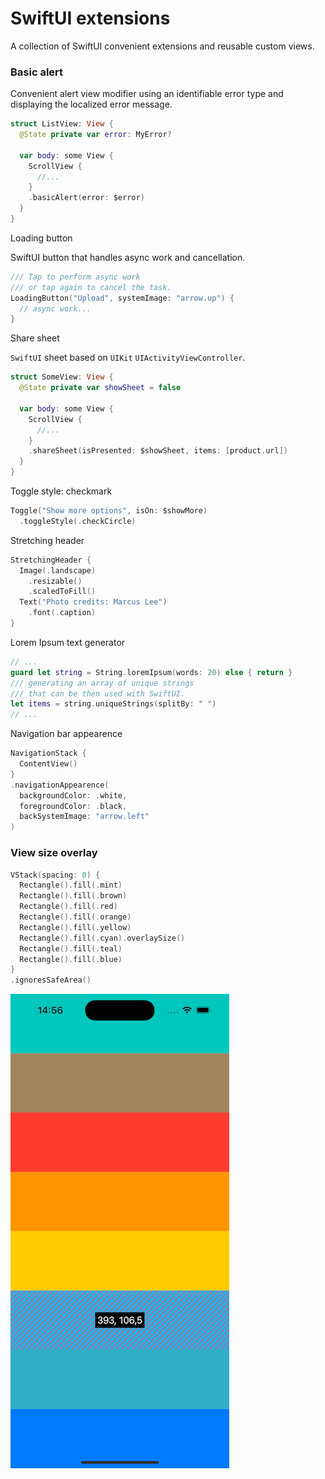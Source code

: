 # SwiftUI extensions

A collection of SwiftUI convenient extensions and reusable custom views.

### Basic alert

Convenient alert view modifier using an identifiable error type and displaying the localized error message.

```swift
struct ListView: View {
  @State private var error: MyError?
  
  var body: some View {
    ScrollView {
      //...
    }
    .basicAlert(error: $error)
  }
}
```

Loading button

SwiftUI button that handles async work and cancellation.

```swift
/// Tap to perform async work 
/// or tap again to cancel the task.
LoadingButton("Upload", systemImage: "arrow.up") {
  // async work...
}
```

Share sheet

`SwiftUI` sheet based on `UIKit` `UIActivityViewController`.

```swift
struct SomeView: View {
  @State private var showSheet = false
  
  var body: some View {
    ScrollView {
      //...
    }
    .shareSheet(isPresented: $showSheet, items: [product.url])
  }
}
```

Toggle style: checkmark

```swift
Toggle("Show more options", isOn: $showMore)
  .toggleStyle(.checkCircle)
```

Stretching header

```swift
StretchingHeader {
  Image(.landscape)
    .resizable()
    .scaledToFill()
  Text("Photo credits: Marcus Lee")
    .font(.caption)
}
```

Lorem Ipsum text generator

```swift
// ...
guard let string = String.loremIpsum(words: 20) else { return }
/// generating an array of unique strings 
/// that can be then used with SwiftUI.
let items = string.uniqueStrings(splitBy: " ")
// ...
```

Navigation bar appearence

```swift
NavigationStack {
  ContentView()
}
.navigationAppearence(
  backgroundColor: .white,
  foregroundColor: .black,
  backSystemImage: "arrow.left"
)
```

### View size overlay

```swift
VStack(spacing: 0) {
  Rectangle().fill(.mint)
  Rectangle().fill(.brown)
  Rectangle().fill(.red)
  Rectangle().fill(.orange)
  Rectangle().fill(.yellow)
  Rectangle().fill(.cyan).overlaySize()
  Rectangle().fill(.teal)
  Rectangle().fill(.blue)
}
.ignoresSafeArea()
```

![Screenshot](simulator-overlay-size.png)
